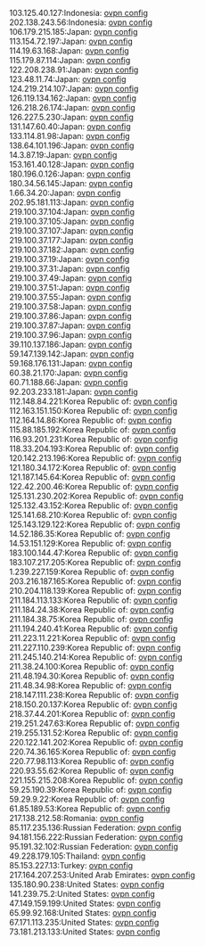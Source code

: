 103.125.40.127:Indonesia: [ovpn config](vpn/103_125_40_127.ovpn)  
202.138.243.56:Indonesia: [ovpn config](vpn/202_138_243_56.ovpn)  
106.179.215.185:Japan: [ovpn config](vpn/106_179_215_185.ovpn)  
113.154.72.197:Japan: [ovpn config](vpn/113_154_72_197.ovpn)  
114.19.63.168:Japan: [ovpn config](vpn/114_19_63_168.ovpn)  
115.179.87.114:Japan: [ovpn config](vpn/115_179_87_114.ovpn)  
122.208.238.91:Japan: [ovpn config](vpn/122_208_238_91.ovpn)  
123.48.11.74:Japan: [ovpn config](vpn/123_48_11_74.ovpn)  
124.219.214.107:Japan: [ovpn config](vpn/124_219_214_107.ovpn)  
126.119.134.162:Japan: [ovpn config](vpn/126_119_134_162.ovpn)  
126.218.26.174:Japan: [ovpn config](vpn/126_218_26_174.ovpn)  
126.227.5.230:Japan: [ovpn config](vpn/126_227_5_230.ovpn)  
131.147.60.40:Japan: [ovpn config](vpn/131_147_60_40.ovpn)  
133.114.81.98:Japan: [ovpn config](vpn/133_114_81_98.ovpn)  
138.64.101.196:Japan: [ovpn config](vpn/138_64_101_196.ovpn)  
14.3.87.19:Japan: [ovpn config](vpn/14_3_87_19.ovpn)  
153.161.40.128:Japan: [ovpn config](vpn/153_161_40_128.ovpn)  
180.196.0.126:Japan: [ovpn config](vpn/180_196_0_126.ovpn)  
180.34.56.145:Japan: [ovpn config](vpn/180_34_56_145.ovpn)  
1.66.34.20:Japan: [ovpn config](vpn/1_66_34_20.ovpn)  
202.95.181.113:Japan: [ovpn config](vpn/202_95_181_113.ovpn)  
219.100.37.104:Japan: [ovpn config](vpn/219_100_37_104.ovpn)  
219.100.37.105:Japan: [ovpn config](vpn/219_100_37_105.ovpn)  
219.100.37.107:Japan: [ovpn config](vpn/219_100_37_107.ovpn)  
219.100.37.177:Japan: [ovpn config](vpn/219_100_37_177.ovpn)  
219.100.37.182:Japan: [ovpn config](vpn/219_100_37_182.ovpn)  
219.100.37.19:Japan: [ovpn config](vpn/219_100_37_19.ovpn)  
219.100.37.31:Japan: [ovpn config](vpn/219_100_37_31.ovpn)  
219.100.37.49:Japan: [ovpn config](vpn/219_100_37_49.ovpn)  
219.100.37.51:Japan: [ovpn config](vpn/219_100_37_51.ovpn)  
219.100.37.55:Japan: [ovpn config](vpn/219_100_37_55.ovpn)  
219.100.37.58:Japan: [ovpn config](vpn/219_100_37_58.ovpn)  
219.100.37.86:Japan: [ovpn config](vpn/219_100_37_86.ovpn)  
219.100.37.87:Japan: [ovpn config](vpn/219_100_37_87.ovpn)  
219.100.37.96:Japan: [ovpn config](vpn/219_100_37_96.ovpn)  
39.110.137.186:Japan: [ovpn config](vpn/39_110_137_186.ovpn)  
59.147.139.142:Japan: [ovpn config](vpn/59_147_139_142.ovpn)  
59.168.176.131:Japan: [ovpn config](vpn/59_168_176_131.ovpn)  
60.38.21.170:Japan: [ovpn config](vpn/60_38_21_170.ovpn)  
60.71.188.66:Japan: [ovpn config](vpn/60_71_188_66.ovpn)  
92.203.233.181:Japan: [ovpn config](vpn/92_203_233_181.ovpn)  
112.148.84.221:Korea Republic of: [ovpn config](vpn/112_148_84_221.ovpn)  
112.163.151.150:Korea Republic of: [ovpn config](vpn/112_163_151_150.ovpn)  
112.164.14.86:Korea Republic of: [ovpn config](vpn/112_164_14_86.ovpn)  
115.88.185.192:Korea Republic of: [ovpn config](vpn/115_88_185_192.ovpn)  
116.93.201.231:Korea Republic of: [ovpn config](vpn/116_93_201_231.ovpn)  
118.33.204.193:Korea Republic of: [ovpn config](vpn/118_33_204_193.ovpn)  
120.142.213.196:Korea Republic of: [ovpn config](vpn/120_142_213_196.ovpn)  
121.180.34.172:Korea Republic of: [ovpn config](vpn/121_180_34_172.ovpn)  
121.187.145.64:Korea Republic of: [ovpn config](vpn/121_187_145_64.ovpn)  
122.42.200.46:Korea Republic of: [ovpn config](vpn/122_42_200_46.ovpn)  
125.131.230.202:Korea Republic of: [ovpn config](vpn/125_131_230_202.ovpn)  
125.132.43.152:Korea Republic of: [ovpn config](vpn/125_132_43_152.ovpn)  
125.141.68.210:Korea Republic of: [ovpn config](vpn/125_141_68_210.ovpn)  
125.143.129.122:Korea Republic of: [ovpn config](vpn/125_143_129_122.ovpn)  
14.52.186.35:Korea Republic of: [ovpn config](vpn/14_52_186_35.ovpn)  
14.53.151.129:Korea Republic of: [ovpn config](vpn/14_53_151_129.ovpn)  
183.100.144.47:Korea Republic of: [ovpn config](vpn/183_100_144_47.ovpn)  
183.107.217.205:Korea Republic of: [ovpn config](vpn/183_107_217_205.ovpn)  
1.239.227.159:Korea Republic of: [ovpn config](vpn/1_239_227_159.ovpn)  
203.216.187.165:Korea Republic of: [ovpn config](vpn/203_216_187_165.ovpn)  
210.204.118.139:Korea Republic of: [ovpn config](vpn/210_204_118_139.ovpn)  
211.184.113.133:Korea Republic of: [ovpn config](vpn/211_184_113_133.ovpn)  
211.184.24.38:Korea Republic of: [ovpn config](vpn/211_184_24_38.ovpn)  
211.184.38.75:Korea Republic of: [ovpn config](vpn/211_184_38_75.ovpn)  
211.194.240.41:Korea Republic of: [ovpn config](vpn/211_194_240_41.ovpn)  
211.223.11.221:Korea Republic of: [ovpn config](vpn/211_223_11_221.ovpn)  
211.227.110.239:Korea Republic of: [ovpn config](vpn/211_227_110_239.ovpn)  
211.245.140.214:Korea Republic of: [ovpn config](vpn/211_245_140_214.ovpn)  
211.38.24.100:Korea Republic of: [ovpn config](vpn/211_38_24_100.ovpn)  
211.48.194.30:Korea Republic of: [ovpn config](vpn/211_48_194_30.ovpn)  
211.48.34.98:Korea Republic of: [ovpn config](vpn/211_48_34_98.ovpn)  
218.147.111.238:Korea Republic of: [ovpn config](vpn/218_147_111_238.ovpn)  
218.150.20.137:Korea Republic of: [ovpn config](vpn/218_150_20_137.ovpn)  
218.37.44.201:Korea Republic of: [ovpn config](vpn/218_37_44_201.ovpn)  
219.251.247.63:Korea Republic of: [ovpn config](vpn/219_251_247_63.ovpn)  
219.255.131.52:Korea Republic of: [ovpn config](vpn/219_255_131_52.ovpn)  
220.122.141.202:Korea Republic of: [ovpn config](vpn/220_122_141_202.ovpn)  
220.74.36.165:Korea Republic of: [ovpn config](vpn/220_74_36_165.ovpn)  
220.77.98.113:Korea Republic of: [ovpn config](vpn/220_77_98_113.ovpn)  
220.93.55.62:Korea Republic of: [ovpn config](vpn/220_93_55_62.ovpn)  
221.155.215.208:Korea Republic of: [ovpn config](vpn/221_155_215_208.ovpn)  
59.25.190.39:Korea Republic of: [ovpn config](vpn/59_25_190_39.ovpn)  
59.29.9.22:Korea Republic of: [ovpn config](vpn/59_29_9_22.ovpn)  
61.85.189.53:Korea Republic of: [ovpn config](vpn/61_85_189_53.ovpn)  
217.138.212.58:Romania: [ovpn config](vpn/217_138_212_58.ovpn)  
85.117.235.136:Russian Federation: [ovpn config](vpn/85_117_235_136.ovpn)  
94.181.156.222:Russian Federation: [ovpn config](vpn/94_181_156_222.ovpn)  
95.191.32.102:Russian Federation: [ovpn config](vpn/95_191_32_102.ovpn)  
49.228.179.105:Thailand: [ovpn config](vpn/49_228_179_105.ovpn)  
85.153.227.13:Turkey: [ovpn config](vpn/85_153_227_13.ovpn)  
217.164.207.253:United Arab Emirates: [ovpn config](vpn/217_164_207_253.ovpn)  
135.180.90.238:United States: [ovpn config](vpn/135_180_90_238.ovpn)  
141.239.75.2:United States: [ovpn config](vpn/141_239_75_2.ovpn)  
47.149.159.199:United States: [ovpn config](vpn/47_149_159_199.ovpn)  
65.99.92.168:United States: [ovpn config](vpn/65_99_92_168.ovpn)  
67.171.113.235:United States: [ovpn config](vpn/67_171_113_235.ovpn)  
73.181.213.133:United States: [ovpn config](vpn/73_181_213_133.ovpn)  
